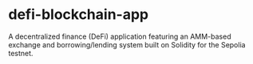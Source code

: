 # defi-blockchain-app
A decentralized finance (DeFi) application featuring an AMM-based exchange and borrowing/lending system built on Solidity for the Sepolia testnet.
